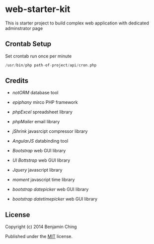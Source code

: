 web-starter-kit
===============

This is starter project to build complex web application with dedicated adminstrator page

Crontab Setup
-------------

Set crontab run once per minute

```scala
/usr/bin/php path-of-project/api/cron.php
```

Credits
-------

- *notORM* database tool
- *epiphany* mirco PHP framework
- *phpExcel* spreadsheet library
- *phpMailer* email library
- *jShrink* javasrcipt compressor library

- *AngularJS* databinding tool
- *Bootstrap* web GUI library
- *UI Bottstrap* web GUI library
- *Jquery* javascript library
- *moment* javascript time library
- *bootstrap datepicker* web GUI library
- *bootstrap datetimepicker* web GUI library

License
-------

Copyright (c) 2014 Benjamin Ching

Published under the [MIT](http://opensource.org/licenses/MIT) license.
